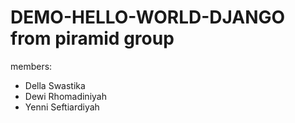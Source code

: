 # DEMO-HELLO-WORLD-DJANGO from piramid group
members:
- Della Swastika
- Dewi Rhomadiniyah
- Yenni Seftiardiyah
